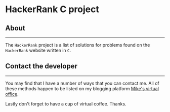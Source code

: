 # HackerRank C project

## About

* * *

The `HackerRank` project is a list of solutions for problems found on the
`HackerRank` website written in `C`.

## Contact the developer

* * *

You may find that I have a number of ways that you can contact
me. All of these methods happen to be listed on my blogging platform
[Mike's virtual office](https://michaelbrockus.home.blog/contact/).

Lastly don't forget to have a cup of virtual coffee. Thanks.

